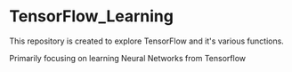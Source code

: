 # TensorFlow_Learning
This repository is created to explore TensorFlow and it's various functions.

Primarily focusing on learning Neural Networks from Tensorflow
